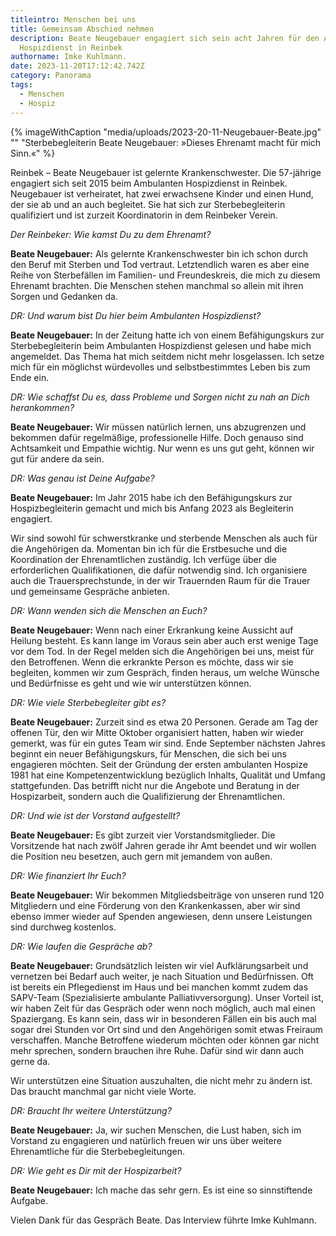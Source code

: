 ```yaml
---
titleintro: Menschen bei uns
title: Gemeinsam Abschied nehmen
description: Beate Neugebauer engagiert sich sein acht Jahren für den Ambulanten
  Hospizdienst in Reinbek
authorname: Imke Kuhlmann.
date: 2023-11-20T17:12:42.742Z
category: Panorama
tags:
  - Menschen
  - Hospiz
---
```



{% imageWithCaption "media/uploads/2023-20-11-Neugebauer-Beate.jpg" "" "Sterbebegleiterin Beate Neugebauer: »Dieses Ehrenamt macht für mich Sinn.«" %}

Reinbek – Beate Neugebauer ist gelernte Krankenschwester. Die 57-jährige engagiert sich seit 2015 beim Ambulanten Hospizdienst in Reinbek. Neugebauer ist verheiratet, hat zwei erwachsene Kinder und einen Hund, der sie ab und an auch begleitet. Sie hat sich zur Sterbebegleiterin qualifiziert und ist zurzeit Koordinatorin in dem Reinbeker Verein. 

*Der Reinbeker: Wie kamst Du zu dem Ehrenamt?*

**Beate Neugebauer:** Als gelernte Krankenschwester bin ich schon durch den Beruf mit Sterben und Tod vertraut. Letztendlich waren es aber eine Reihe von Sterbefällen im Familien- und Freundeskreis, die mich zu diesem Ehrenamt brachten. Die Menschen stehen manchmal so allein mit ihren Sorgen und Gedanken da.

*DR: Und warum bist Du hier beim Ambulanten Hospizdienst?*

**Beate Neugebauer:** In der Zeitung hatte ich von einem Befähigungskurs zur Sterbebegleiterin beim Ambulanten Hospizdienst gelesen und habe mich angemeldet. Das Thema hat mich seitdem nicht mehr losgelassen. Ich setze mich für ein möglichst würdevolles und selbstbestimmtes Leben bis zum Ende ein.

*DR: Wie schaffst Du es, dass Probleme und Sorgen nicht zu nah an Dich herankommen?*

**Beate Neugebauer:** Wir müssen natürlich lernen, uns abzugrenzen und bekommen dafür regelmäßige, professionelle Hilfe. Doch genauso sind Achtsamkeit und Empathie wichtig. Nur wenn es uns gut geht, können wir gut für andere da sein. 

*DR: Was genau ist Deine Aufgabe?*

**Beate Neugebauer:** Im Jahr 2015 habe ich den Befähigungskurs zur Hospizbegleiterin gemacht und mich bis Anfang 2023 als Begleiterin engagiert.

Wir sind sowohl für schwerstkranke und sterbende Menschen als auch für die Angehörigen da. Momentan bin ich für die Erstbesuche und die Koordination der Ehrenamtlichen zuständig. Ich verfüge über die erforderlichen Qualifikationen, die dafür notwendig sind. Ich organisiere auch die Trauersprechstunde, in der wir Trauernden Raum für die Trauer und gemeinsame Gespräche anbieten.  

*DR: Wann wenden sich die Menschen an Euch?*

**Beate Neugebauer:** Wenn nach einer Erkrankung keine Aussicht auf Heilung besteht. Es kann lange im Voraus sein aber auch erst wenige Tage vor dem Tod. In der Regel melden sich die Angehörigen bei uns, meist für den Betroffenen. Wenn die erkrankte Person es möchte, dass wir sie begleiten, kommen wir zum Gespräch, finden heraus, um welche Wünsche und Bedürfnisse es geht und wie wir unterstützen können. 

*DR: Wie viele Sterbebegleiter gibt es?*

**Beate Neugebauer:** Zurzeit sind es etwa 20 Personen. Gerade am Tag der offenen Tür, den wir Mitte Oktober organisiert hatten, haben wir wieder gemerkt, was für ein gutes Team wir sind. Ende September nächsten Jahres beginnt ein neuer Befähigungskurs, für Menschen, die sich bei uns engagieren möchten. Seit der Gründung der ersten ambulanten Hospize 1981 hat eine Kompetenzentwicklung bezüglich Inhalts, Qualität und Umfang stattgefunden. Das betrifft nicht nur die Angebote und Beratung in der Hospizarbeit, sondern auch die Qualifizierung der Ehrenamtlichen.

*DR: Und wie ist der Vorstand aufgestellt?*

**Beate Neugebauer:** Es gibt zurzeit vier Vorstandsmitglieder. Die Vorsitzende hat nach zwölf Jahren gerade ihr Amt beendet und wir wollen die Position neu besetzen, auch gern mit jemandem von außen.

*DR: Wie finanziert Ihr Euch?*

**Beate Neugebauer:** Wir bekommen Mitgliedsbeiträge von unseren rund 120 Mitgliedern und eine Förderung von den Krankenkassen, aber wir sind ebenso immer wieder auf Spenden angewiesen, denn unsere Leistungen sind durchweg kostenlos.

*DR: Wie laufen die Gespräche ab?*

**Beate Neugebauer:** Grundsätzlich leisten wir viel Aufklärungsarbeit und vernetzen bei Bedarf auch weiter, je nach Situation und Bedürfnissen. Oft ist bereits ein Pflegedienst im Haus und bei manchen kommt zudem das SAPV-Team (Spezialisierte ambulante Palliativversorgung). Unser Vorteil ist, wir haben Zeit für das Gespräch oder wenn noch möglich, auch mal einen Spaziergang. Es kann sein, dass wir in besonderen Fällen ein bis auch mal sogar drei Stunden vor Ort sind und den Angehörigen somit etwas Freiraum verschaffen. Manche Betroffene wiederum möchten oder können gar nicht mehr sprechen, sondern brauchen ihre Ruhe. Dafür sind wir dann auch gerne da.

Wir unterstützen eine Situation auszuhalten, die nicht mehr zu ändern ist. Das braucht manchmal gar nicht viele Worte.   

*DR: Braucht Ihr weitere Unterstützung?*

**Beate Neugebauer:** Ja, wir suchen Menschen, die Lust haben, sich im Vorstand zu engagieren und natürlich freuen wir uns über weitere Ehrenamtliche für die Sterbebegleitungen. 

*DR: Wie geht es Dir mit der Hospizarbeit?*

**Beate Neugebauer:** Ich mache das sehr gern. Es ist eine so sinnstiftende Aufgabe.



Vielen Dank für das Gespräch Beate. Das Interview führte Imke Kuhlmann.